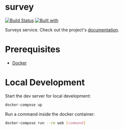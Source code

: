 # survey

[![Build Status](https://travis-ci.org/Ardubro/survey.svg?branch=master)](https://travis-ci.org/Ardubro/survey)
[![Built with](https://img.shields.io/badge/Built_with-Cookiecutter_Django_Rest-F7B633.svg)](https://github.com/agconti/cookiecutter-django-rest)

Surveys service. Check out the project's [documentation](http://Ardubro.github.io/survey/).

# Prerequisites

- [Docker](https://docs.docker.com/docker-for-mac/install/)  

# Local Development

Start the dev server for local development:
```bash
docker-compose up
```

Run a command inside the docker container:

```bash
docker-compose run --rm web [command]
```
